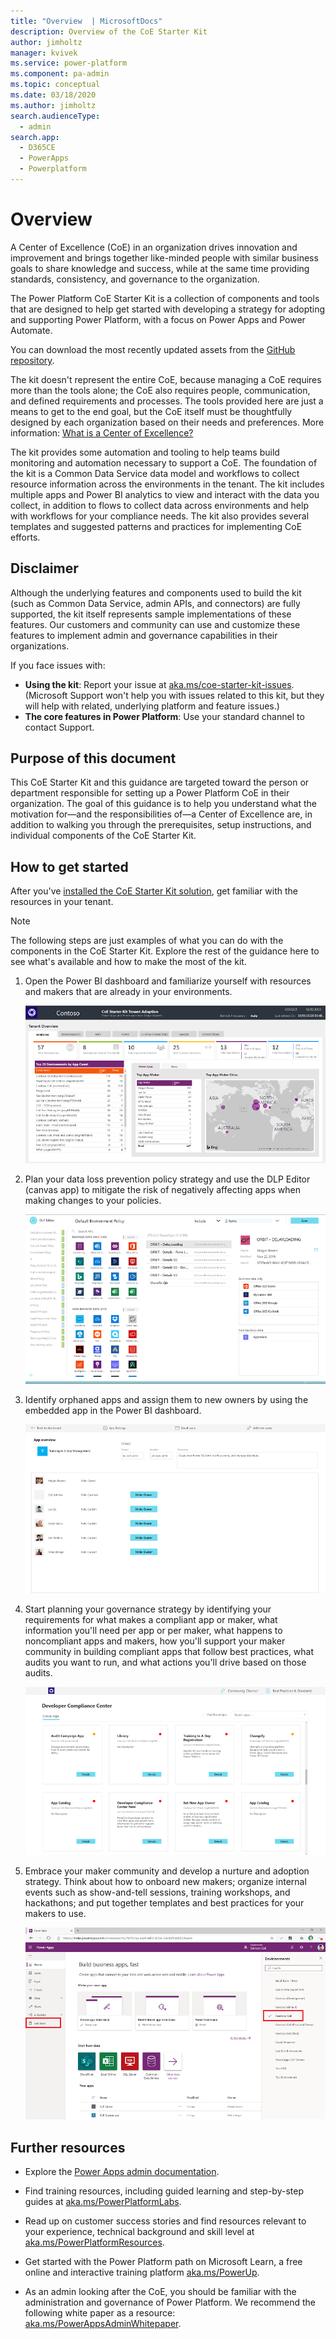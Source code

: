 ```yaml
---
title: "Overview  | MicrosoftDocs"
description: Overview of the CoE Starter Kit
author: jimholtz
manager: kvivek
ms.service: power-platform
ms.component: pa-admin
ms.topic: conceptual
ms.date: 03/18/2020
ms.author: jimholtz
search.audienceType: 
  - admin
search.app: 
  - D365CE
  - PowerApps
  - Powerplatform
---
```

# Overview 
<!--note from editor: All of the articles in this doc set need more descriptive titles and descriptions. I didn't have time to make suggestions, but please see the Docs Contributor Guide for some ideas: https://review.docs.microsoft.com/en-us/help/contribute/contribute-how-to-write-seo-basics?branch=master-->
A Center of Excellence (CoE) in an organization drives innovation and improvement and brings together like-minded people with similar business goals to share knowledge and success, while at the same time providing standards, consistency, and governance to the organization. 

The Power Platform CoE Starter Kit is a collection of components and tools that are designed to help get started with developing a strategy for adopting and supporting Power Platform, with a focus on Power Apps and Power Automate.

You can download the most recently updated assets from the [GitHub repository](https://aka.ms/CoEStarterKitRepo).

The kit doesn't represent the entire CoE, because managing a CoE requires more than the tools alone; the CoE also requires people, communication, and defined requirements and processes. The tools provided here are just a means to get to the end goal, but the CoE itself must be thoughtfully designed by each organization based on their needs and preferences. More information: [What is a Center of Excellence?](motivation.md)<!--general note: This is how we usually like to format cross-references. Note that there's no trailing period with this format, so it doesn't work when the cross-reference is in the middle of a paragraph.-->

The kit provides some automation and tooling to help teams build monitoring and automation necessary to support a CoE. The foundation of the kit is a Common Data Service data model and workflows to collect resource information across the environments in the tenant. The kit includes multiple apps<!--Please check my edits against the Cloud Style Guide, which uses "apps" instead of "Power Apps apps".--> and Power BI analytics to view and interact with the data you collect, in addition to flows to collect data across environments and help with workflows for your compliance needs. The kit also provides several templates and suggested patterns and practices for implementing CoE efforts.

## Disclaimer

Although the underlying features and components used to build the kit (such as Common Data Service, admin APIs, and connectors) are fully supported, the kit itself represents sample implementations of these features. Our customers and community can use and customize these features to implement admin and governance capabilities in their organizations.

If you face issues with:

- **Using the kit**: Report your issue at [aka.ms/coe-starter-kit-issues](https://aka.ms/coe-starter-kit-issues). (Microsoft Support won't help you with issues related to this kit, but they will help with related, underlying platform and feature issues.)
- **The core features in Power Platform**: Use your standard channel to contact Support.

## Purpose of this document

This CoE Starter Kit and this guidance are targeted toward the person or department responsible for setting up a Power Platform CoE in their organization. The goal of this guidance is to help you understand what the motivation for&mdash;and the responsibilities of&mdash;a Center of Excellence are, in addition to walking you through the prerequisites, setup instructions, and individual components of the CoE Starter Kit.

## How to get started

After you've [installed the CoE Starter Kit solution](setup.md), get familiar with the resources in your tenant.<!--Suggest adding this note above the examples instead of after; I was a bit confused until I realized that you were just showing a general overview of the features.-->

> [!NOTE]
> The following steps are just examples of what you can do with the components in the CoE Starter Kit. Explore the rest of the guidance here to see what's available and how to make the most of the kit.

1. Open the Power BI dashboard and familiarize yourself with resources and makers that are already in your environments.<!--PLEASE NOTE: Throughout this doc set, I found no screenshots with fictitious names that are on the Dynamics approved name list. Are Lee Gu, Megan Bowen etc. names from sample data? If not, I'm afraid those names need to be smudged out, or the screens re-shot with names from this list (note that this IS NOT the list from the CELA Fictitious Names Finder): https://microsoft.sharepoint-df.com/:o:/r/teams/Dynamics365CustomerEngagementEditingResources/_layouts/15/Doc.aspx?sourcedoc=%7B0ea74ded-c03c-452d-a0de-6c89d54f7107%7D&action=edit&wd=target(Editing%20Process.one%7C8c39c533-53fe-4763-87d6-71b67de57561%2FRequest%20editing%20of%20your%20content%7Cb1a3c493-30ff-4299-9a40-6fbd69707fbd%2F)-->

    ![CoE Power BI dashboard](media/coe1.PNG "CoE Power BI dashboard")

1. Plan your data loss prevention policy strategy and use the DLP Editor (canvas app) to mitigate the risk of negatively affecting apps when making changes to your policies.<!--Another general note about graphics: We duplicate the alt text in the index field (in quotation marks). Notice also, we use blank lines and indents for graphics that are embedded in procedures, rather than <br> tags. This gives a bit more vertical space.-->

    ![DLP Editor canvas app](media/coe2.PNG "DLP Editor canvas app")

1. Identify orphaned apps and assign them to new owners by using the embedded app in the Power BI dashboard.

    ![Set New App Owner canvas app](media/coe3.PNG "Set New App Owner canvas app")

1. Start planning your governance strategy by identifying your requirements for what makes a compliant app or maker, what information you'll need per app or per maker, what happens to noncompliant apps and makers, how you'll support your maker community in building compliant apps that follow best practices, what audits you want to run, and what actions you'll drive based on those audits.

    ![Developer Compliance Center canvas app](media/coe4.PNG "Developer Compliance Center canvas app")

1. Embrace your maker community and develop a nurture and adoption strategy. Think about how to onboard new makers; organize internal events such as show-and-tell sessions, training workshops, and hackathons; and put together templates and best practices for your makers to use.

    ![Email to welcome new makers](media/coe6.PNG "Email to welcome new makers")

## Further resources

- Explore the [Power Apps admin documentation](https://docs.microsoft.com/power-platform/admin/admin-documentation).

- Find training resources, including guided learning and step-by-step guides at [aka.ms/PowerPlatformLabs](https://aka.ms/powerplatformlabs).

- Read up on customer success stories and find resources relevant to your experience, technical background and skill level at [aka.ms/PowerPlatformResources](https://aka.ms/powerplatformresources).

- Get started with the Power Platform path on Microsoft Learn, a free online and interactive training platform [aka.ms/PowerUp](https://aka.ms/PowerUp).

- As an admin looking after the CoE, you should be familiar with the administration and governance of Power Platform. We recommend the following white paper as a resource: [aka.ms/PowerAppsAdminWhitepaper](https://aka.ms/powerappsadminwhitepaper).
